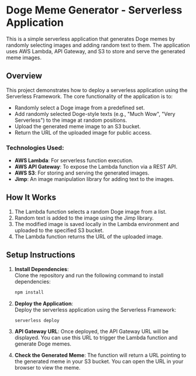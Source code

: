 # Doge Meme Generator - Serverless Application

This is a simple serverless application that generates Doge memes by randomly selecting images and adding random text to them. The application uses AWS Lambda, API Gateway, and S3 to store and serve the generated meme images.

## Overview

This project demonstrates how to deploy a serverless application using the Serverless Framework. The core functionality of the application is to:

- Randomly select a Doge image from a predefined set.
- Add randomly selected Doge-style texts (e.g., "Much Wow", "Very Serverless") to the image at random positions.
- Upload the generated meme image to an S3 bucket.
- Return the URL of the uploaded image for public access.

### Technologies Used:

- **AWS Lambda**: For serverless function execution.
- **AWS API Gateway**: To expose the Lambda function via a REST API.
- **AWS S3**: For storing and serving the generated images.
- **Jimp**: An image manipulation library for adding text to the images.

## How It Works

1. The Lambda function selects a random Doge image from a list.
2. Random text is added to the image using the Jimp library.
3. The modified image is saved locally in the Lambda environment and uploaded to the specified S3 bucket.
4. The Lambda function returns the URL of the uploaded image.

## Setup Instructions

1. **Install Dependencies**:  
   Clone the repository and run the following command to install dependencies:
   ```bash
   npm install
   
2. **Deploy the Application**:  
   Deploy the serverless application using the Serverless Framework:
   ```bash
   serverless deploy

3. **API Gateway URL**:
Once deployed, the API Gateway URL will be displayed. You can use this URL to trigger the Lambda function and generate Doge memes.

4. **Check the Generated Meme**:
The function will return a URL pointing to the generated meme in your S3 bucket. You can open the URL in your browser to view the meme.

